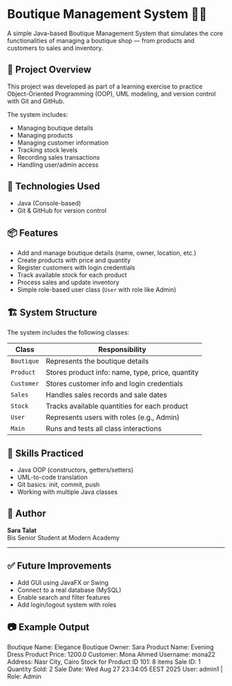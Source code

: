# Boutique Management System 👗🧾

A simple Java-based Boutique Management System that simulates the core functionalities of managing a boutique shop — from products and customers to sales and inventory.

## 🚀 Project Overview

This project was developed as part of a learning exercise to practice Object-Oriented Programming (OOP), UML modeling, and version control with Git and GitHub.

The system includes:

- Managing boutique details
- Managing products
- Managing customer information
- Tracking stock levels
- Recording sales transactions
- Handling user/admin access

## 📁 Technologies Used

- Java (Console-based)
- Git & GitHub for version control

## 📦 Features

- Add and manage boutique details (name, owner, location, etc.)
- Create products with price and quantity
- Register customers with login credentials
- Track available stock for each product
- Process sales and update inventory
- Simple role-based user class (`User` with role like Admin)

## 🏗️ System Structure

The system includes the following classes:

| Class       | Responsibility                                      |
|-------------|------------------------------------------------------|
| `Boutique`  | Represents the boutique details                      |
| `Product`   | Stores product info: name, type, price, quantity     |
| `Customer`  | Stores customer info and login credentials           |
| `Sales`     | Handles sales records and sale dates                 |
| `Stock`     | Tracks available quantities for each product         |
| `User`      | Represents users with roles (e.g., Admin)            |
| `Main`      | Runs and tests all class interactions                |
## 🧠 Skills Practiced

- Java OOP (constructors, getters/setters)
- UML-to-code translation
- Git basics: init, commit, push
- Working with multiple Java classes

## 📌 Author

**Sara Talat**  
Bis Senior Student at Modern Academy

---

## ✅ Future Improvements

- Add GUI using JavaFX or Swing
- Connect to a real database (MySQL)
- Enable search and filter features
- Add login/logout system with roles



## 📷 Example Output

Boutique Name: Elegance Boutique
Owner: Sara
Product Name: Evening Dress
Product Price: 1200.0
Customer: Mona Ahmed
Username: mona22
Address: Nasr City, Cairo
Stock for Product ID 101: 8 items
Sale ID: 1
Quantity Sold: 2
Sale Date: Wed Aug 27 23:34:05 EEST 2025
User: admin1 | Role: Admin

